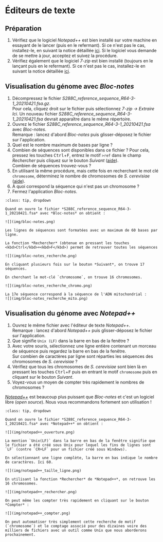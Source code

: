 
# Éditeurs de texte

## Préparation

1. Vérifiez que le logiciel *Notepad++* est bien installé sur votre machine en essayant de le lancer (puis en le refermant). Si ce n'est pas le cas, installez-le, en suivant la notice détaillée [ici](install-notepadpp/README). Si le logiciel vous demande de se mettre à jour, acceptez et suivez la procédure.
1. Vérifiez également que le logiciel *7-zip* est bien installé (toujours en le lançant puis en le refermant). Si ce n'est pas le cas, installez-le en suivant la notice détaillée [ici](install-7zip/README).


## Visualisation du génome avec *Bloc-notes*

1. Décompressez le fichier *S288C_reference_sequence_R64-3-1_20210421.fsa.gz*.  
    Pour cela, cliquez droit sur le fichier puis sélectionnez *7-zip -> Extraire Ici*.
    Un nouveau fichier *S288C_reference_sequence_R64-3-1_20210421.fsa* devrait apparaître dans le même répertoire.
1. Ouvrez le fichier *S288C_reference_sequence_R64-3-1_20210421.fsa* avec *Bloc-notes*.  
    Remarque : lancez d'abord *Bloc-notes* puis glisser-déposez le fichier sur l'application.
1. Quel est le nombre maximum de bases par ligne ?
1. Combien de séquences sont disponibles dans ce fichier ?
    Pour cela, pressez les touches <kbd>Ctrl</kbd>+<kbd>F</kbd>, entrez le motif `>ref` dans le champ *Rechercher* puis cliquez sur le bouton *Suivant* ([aide](img/bloc-notes_recherche.png)).  
    Combien de séquences trouvez-vous ?
1. En utilisant la même procédure, mais cette fois en recherchant le mot clé `chromosome`, déterminez le nombre de chromosomes de *S. cerevisiae* ([aide](img/bloc-notes_recherche_chromo.png)).
1. À quoi correspond la séquence qui n'est pas un chromosome ?
1. Fermez l'application *Bloc-notes*.


```{admonition} Éléments de réponse
:class: tip, dropdown

Quand on ouvre le fichier *S288C_reference_sequence_R64-3-1_20210421.fsa* avec *Bloc-notes* on obtient :

![](img/bloc-notes.png)

Les lignes de séquences sont formatées avec un maximum de 60 bases par ligne.

La fonction *Rechercher* (obtenue en pressant les touches <kbd>Ctrl</kbd>+<kbd>F</kbd>) permet de retrouver toutes les séquences 

![](img/bloc-notes_recherche.png)

En cliquant plusieurs fois sur le bouton *Suivant*, on trouve 17 séquences.
 
En cherchant le mot-clé `chromosome`, on trouve 16 chromosomes.

![](img/bloc-notes_recherche_chromo.png)
 
La 17e séquence correspond à la séquence de l'ADN mitochondrial :
![](img/bloc-notes_recherche_mito.png)
```


## Visualisation du génome avec *Notepad++*

1. Ouvrez le même fichier avec l'éditeur de texte *Notepad++*.  
    Remarque : lancez d'abord *Notepad++* puis glisser-déposez le fichier sur l'application.
1. Que signifie `Unix (LF)` dans la barre en bas de la fenêtre ?
1. Avec votre souris, sélectionnez une ligne entière contenant un morceau de séquence puis regardez la barre en bas de la fenêtre.  
    Sur combien de caractères par ligne sont réparties les séquences des chromosomes de *S. cerevisiae* ?
1. Vérifiez que tous les chromosomes de *S. cerevisiae* sont bien là en pressant les touches <kbd>Ctrl</kbd>+<kbd>F</kbd> puis en entrant le motif `chromosome` puis en cliquant sur le bouton *Suivant*.
1. Voyez-vous un moyen de compter très rapidement le nombres de chromosomes ?

[*Notepad++*](https://notepad-plus-plus.org/) est beaucoup plus puissant que *Bloc-notes* et c'est un logiciel libre (*open source*). Nous vous recommandons fortement son utilisation !


```{admonition} Éléments de réponse
:class: tip, dropdown

Quand on ouvre le fichier *S288C_reference_sequence_R64-3-1_20210421.fsa* avec *Notepad++* on obtient :

![](img/notepad++_ouverture.png)

La mention `Unix(LF)` dans la barre en bas de la fenêtre signifie que le fichier a été créé sous Unix pour lequel les fins de lignes sont `LF` (contre `CR+LF` pour un fichier créé sous Windows).

En sélectionnant une ligne complète, la barre en bas indique le nombre de caractères. Ici 60.

![](img/notepad++_taille_ligne.png)

En utilisant la fonction *Rechercher* de *Notepad++*, on retrouve les 16 chromosomes.

![](img/notepad++_rechercher.png)

On peut même les compter très rapidement en cliquant sur le bouton *Compter* :

![](img/notepad++_compter.png)

On peut automatiser très simplement cette recherche de motif (`chromosome`) et le comptage associé pour des dizaines voire des milliers de fichiers avec un outil comme Unix que nous aborderons prochainement.
```